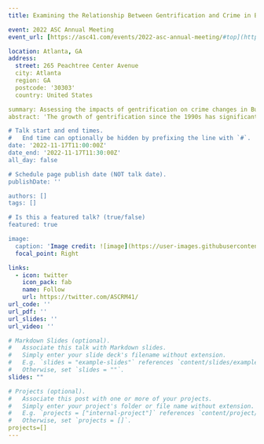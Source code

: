 ```yaml
---
title: Examining the Relationship Between Gentrification and Crime in Buffalo from 2011 to 2019

event: 2022 ASC Annual Meeting
event_url: [https://asc41.com/events/2022-asc-annual-meeting/#top](https://asc41.com/events/2022-asc-annual-meeting/#top)

location: Atlanta, GA
address:
  street: 265 Peachtree Center Avenue
  city: Atlanta
  region: GA
  postcode: '30303'
  country: United States

summary: Assessing the impacts of gentrification on crime changes in Buffalo.
abstract: 'The growth of gentrification since the 1990s has significantly changed neighborhood socioeconomic characteristics. Some researchers argued that there is a positive relationship between gentrification and crime, while there are other scholars arguing for the negative association between them. However, much of this research fails to consider gentrification as a process rather than a discrete event. Using longitudinal random intercept models, my research treats gentrification as a dynamic process and examines this association using ACS 5-year estimates from 2011 to 2019 and crime data at the census tract level in Buffalo, NY. The results show a curvilinear relationship between gentrification and crime — in the years leading up to a tract being gentrified, there is, on average, an increase in crime that continues until a short period following this designation, and then, the crime rate begins to decrease.'

# Talk start and end times.
#   End time can optionally be hidden by prefixing the line with `#`.
date: '2022-11-17T11:00:00Z'
date_end: '2022-11-17T11:30:00Z'
all_day: false

# Schedule page publish date (NOT talk date).
publishDate: ''

authors: []
tags: []

# Is this a featured talk? (true/false)
featured: true

image:
  caption: 'Image credit: ![image](https://user-images.githubusercontent.com/89880594/193428766-aa31a185-4933-44fd-8dfe-134d9e7c9328.png)'
  focal_point: Right

links:
  - icon: twitter
    icon_pack: fab
    name: Follow
    url: https://twitter.com/ASCRM41/
url_code: ''
url_pdf: ''
url_slides: ''
url_video: ''

# Markdown Slides (optional).
#   Associate this talk with Markdown slides.
#   Simply enter your slide deck's filename without extension.
#   E.g. `slides = "example-slides"` references `content/slides/example-slides.md`.
#   Otherwise, set `slides = ""`.
slides: ""

# Projects (optional).
#   Associate this post with one or more of your projects.
#   Simply enter your project's folder or file name without extension.
#   E.g. `projects = ["internal-project"]` references `content/project/deep-learning/index.md`.
#   Otherwise, set `projects = []`.
projects=[]
---
```



